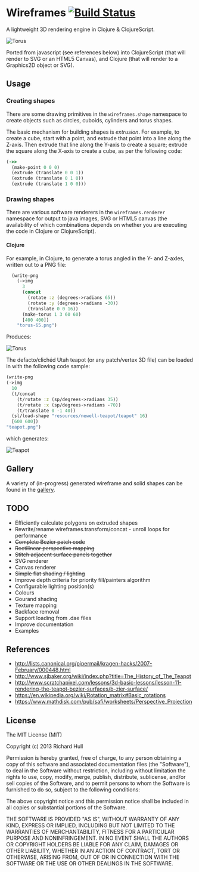 # Wireframes [![Build Status](https://secure.travis-ci.org/rm-hull/wireframes.png)](http://travis-ci.org/rm-hull/wireframes)

A lightweight 3D rendering engine in Clojure & ClojureScript.

![Torus](https://raw.github.com/rm-hull/wireframes/master/doc/gallery/solid-torus.png)

Ported from javascript (see references below) into ClojureScript (that will
render to SVG or an HTML5 Canvas), and Clojure (that will render to a Graphics2D object
or SVG).

## Usage

### Creating shapes

There are some drawing primitives in the ```wireframes.shape``` namespace to create
objects such as circles, cuboids, cylinders and torus shapes.

The basic mechanism for building shapes is *extrusion*. For example, to create a cube, 
start with a point, and extrude that point into a line along the Z-axis. Then extrude
that line along the Y-axis to create a square; extrude the square along the X-axis to
create a cube, as per the following code:

```clojure
(->>
  (make-point 0 0 0)
  (extrude (translate 0 0 1))
  (extrude (translate 0 1 0))
  (extrude (translate 1 0 0)))
```

### Drawing shapes

There are various software renderers in the ```wireframes.renderer``` namespace for
output to java images, SVG or HTML5 canvas (the availability of which combinations
depends on whether you are executing the code in Clojure or ClojureScript).

#### Clojure

For example, in Clojure, to generate a torus angled in the Y- and Z-axles, written
out to a PNG file:

```clojure
  (write-png
    (->img
      3
      (concat
        (rotate :z (degrees->radians 65))
        (rotate :y (degrees->radians -30))
        (translate 0 0 16))
      (make-torus 1 3 60 60)
      [400 400])
    "torus-65.png")
```
Produces:

![Torus](https://raw.github.com/rm-hull/wireframes/master/doc/gallery/wireframe-torus.png)

The defacto/clichéd Utah teapot (or any patch/vertex 3D file) can be loaded in with the following
code sample:

```clojure
(write-png
(->img
  10
  (t/concat
    (t/rotate :z (sp/degrees->radians 35))
    (t/rotate :x (sp/degrees->radians -70))
    (t/translate 0 -1 40))
  (sl/load-shape "resources/newell-teapot/teapot" 16)
  [600 600])
"teapot.png")
```
which generates:

![Teapot](https://raw.github.com/rm-hull/wireframes/master/doc/gallery/wireframe-teapot.png)

## Gallery

A variety of (in-progress) generated wireframe and solid shapes can be found 
in the [gallery](https://raw.github.com/rm-hull/wireframes/master/GALLERY.md).

## TODO

* Efficiently calculate polygons on extruded shapes
* Rewrite/rename wireframes.transform/concat - unroll loops for performance
* ~~Complete Bezier patch code~~
* ~~Rectilinear perspective mapping~~
* ~~Stitch adjacent surface panels together~~
* SVG renderer
* Canvas renderer
* ~~Simple flat shading / lighting~~
* Improve depth criteria for priority fill/painters algorithm
* Configurable lighting position(s)
* Colours
* Gourand shading
* Texture mapping
* Backface removal
* Support loading from .dae files
* Improve documentation
* Examples

## References

* http://lists.canonical.org/pipermail/kragen-hacks/2007-February/000448.html
* http://www.sjbaker.org/wiki/index.php?title=The_History_of_The_Teapot
* http://www.scratchapixel.com/lessons/3d-basic-lessons/lesson-11-rendering-the-teapot-bezier-surfaces/b-zier-surface/
* https://en.wikipedia.org/wiki/Rotation_matrix#Basic_rotations
* https://www.mathdisk.com/pub/safi/worksheets/Perspective_Projection

## License

The MIT License (MIT)

Copyright (c) 2013 Richard Hull

Permission is hereby granted, free of charge, to any person obtaining a copy of
this software and associated documentation files (the "Software"), to deal in
the Software without restriction, including without limitation the rights to
use, copy, modify, merge, publish, distribute, sublicense, and/or sell copies of
the Software, and to permit persons to whom the Software is furnished to do so,
subject to the following conditions:

The above copyright notice and this permission notice shall be included in all
copies or substantial portions of the Software.

THE SOFTWARE IS PROVIDED "AS IS", WITHOUT WARRANTY OF ANY KIND, EXPRESS OR
IMPLIED, INCLUDING BUT NOT LIMITED TO THE WARRANTIES OF MERCHANTABILITY, FITNESS
FOR A PARTICULAR PURPOSE AND NONINFRINGEMENT. IN NO EVENT SHALL THE AUTHORS OR
COPYRIGHT HOLDERS BE LIABLE FOR ANY CLAIM, DAMAGES OR OTHER LIABILITY, WHETHER
IN AN ACTION OF CONTRACT, TORT OR OTHERWISE, ARISING FROM, OUT OF OR IN
CONNECTION WITH THE SOFTWARE OR THE USE OR OTHER DEALINGS IN THE SOFTWARE.
